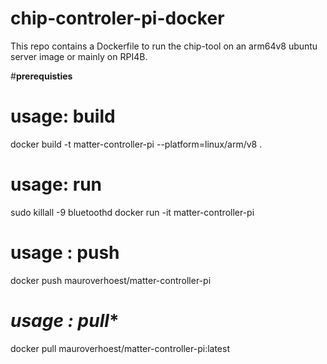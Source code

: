 # chip-controler-pi-docker
This repo contains a Dockerfile to run the chip-tool on an arm64v8 ubuntu server image or mainly on RPI4B.



#**prerequisties**



# **usage: build**
docker build -t matter-controller-pi --platform=linux/arm/v8 .


# **usage: run**
sudo killall -9 bluetoothd
docker run -it matter-controller-pi

# **usage : push**
docker push mauroverhoest/matter-controller-pi

#  *usage : pull**
docker pull mauroverhoest/matter-controller-pi:latest
